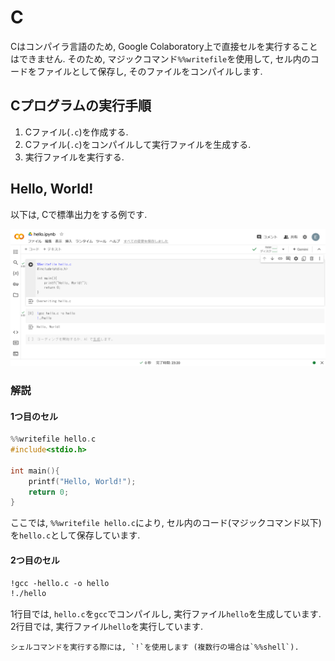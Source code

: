 # C

Cはコンパイラ言語のため, Google Colaboratory上で直接セルを実行することはできません. そのため, マジックコマンド`%%writefile`を使用して, セル内のコードをファイルとして保存し, そのファイルをコンパイルします.

## Cプログラムの実行手順

1. Cファイル(`.c`)を作成する.
2. Cファイル(`.c`)をコンパイルして実行ファイルを生成する.
3. 実行ファイルを実行する.

## Hello, World!

以下は, Cで標準出力をする例です.

![c](../_images/c.png)

### 解説

#### 1つ目のセル

```c
%%writefile hello.c
#include<stdio.h>

int main(){
    printf("Hello, World!");
    return 0;
}
```

ここでは, `%%writefile hello.c`により, セル内のコード(マジックコマンド以下)を`hello.c`として保存しています.

#### 2つ目のセル

```txt
!gcc -hello.c -o hello
!./hello
```

1行目では, `hello.c`を`gcc`でコンパイルし, 実行ファイル`hello`を生成しています. 2行目では, 実行ファイル`hello`を実行しています.

```{tip}
シェルコマンドを実行する際には, `!`を使用します (複数行の場合は`%%shell`).
```
